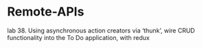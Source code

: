 # Remote-APIs
lab 38. Using asynchronous action creators via ‘thunk’, wire CRUD functionality into the To Do application, with redux
